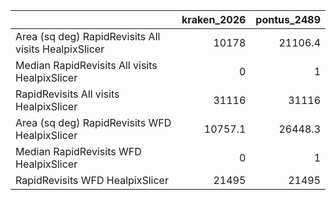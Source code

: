 |                                                      |   kraken_2026 |   pontus_2489 |
|:-----------------------------------------------------|--------------:|--------------:|
| Area (sq deg) RapidRevisits All visits HealpixSlicer |       10178   |       21106.4 |
| Median RapidRevisits All visits HealpixSlicer        |           0   |           1   |
| RapidRevisits All visits HealpixSlicer               |       31116   |       31116   |
| Area (sq deg) RapidRevisits WFD HealpixSlicer        |       10757.1 |       26448.3 |
| Median RapidRevisits WFD HealpixSlicer               |           0   |           1   |
| RapidRevisits WFD HealpixSlicer                      |       21495   |       21495   |
